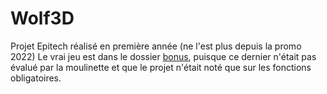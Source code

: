# Wolf3D
Projet Epitech réalisé en première année (ne l'est plus depuis la promo 2022)
Le vrai jeu est dans le dossier [bonus](bonus/), puisque ce dernier n'était pas évalué par la moulinette et que le projet n'était noté que sur les fonctions obligatoires.
